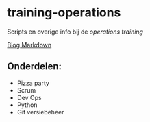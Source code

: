 # training-operations
Scripts en overige info bij de *operations training*

[Blog Markdown](https://daringfireball.net/projects/markdown/)

## Onderdelen:
- Pizza party
- Scrum
- Dev Ops
- Python
- Git versiebeheer
